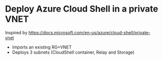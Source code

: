 # Deploy Azure Cloud Shell in a private VNET

Inspired by https://docs.microsoft.com/en-us/azure/cloud-shell/private-vnet

- Imports an existing RG+VNET
- Deploys 3 subnets (CloudShell container, Relay and Storage)